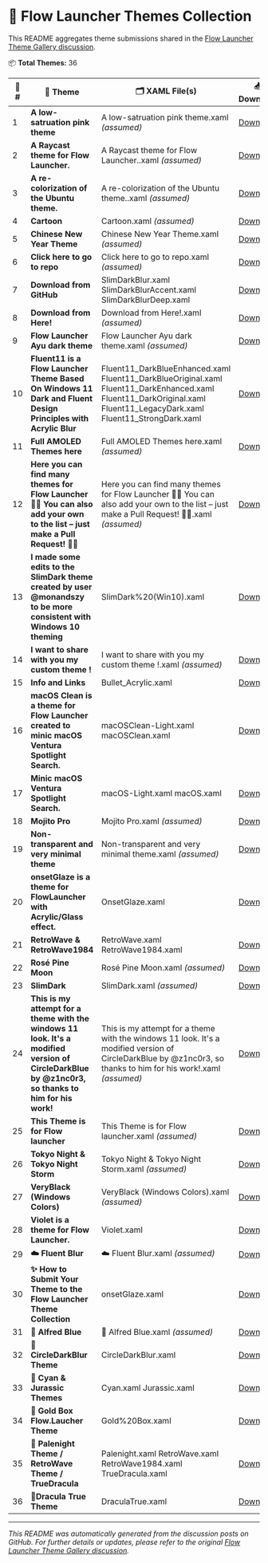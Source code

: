# 🎨 Flow Launcher Themes Collection

This README aggregates theme submissions shared in the [Flow Launcher Theme Gallery discussion](https://github.com/Flow-Launcher/Flow.Launcher/discussions/1438).

📦 **Total Themes:** 36

| 🔢 # | 🎨 Theme | 🗂 XAML File(s) | 📥 Download | ✍️ Author | 🖼️ Preview |
|------|----------|------------------|--------------|------------|-----------|
| 1 | **A low-satruation pink theme** | A low-satruation pink theme.xaml *(assumed)* | [Download](https://github.com/Shiman-Zhu/flow-launcher-theme-morandi-colors) | Shiman-Zhu | ✅ |
| 2 | **A Raycast theme for Flow Launcher.** | A Raycast theme for Flow Launcher..xaml *(assumed)* | [Download](https://github.com/SamFrox/Raytrace/tree/main) | nitrogeo | ✅ |
| 3 | **A re-colorization of the Ubuntu theme.** | A re-colorization of the Ubuntu theme..xaml *(assumed)* | [Download](https://github.com/AtarianComputing/Monokai.flow) | AtarianComputing | ✅ |
| 4 | **Cartoon** | Cartoon.xaml *(assumed)* | [Download](https://github.com/Seb1plaz/Flow-Launcher-Cartoon) | ytsodacan | ✅ |
| 5 | **Chinese New Year Theme** | Chinese New Year Theme.xaml *(assumed)* | [Download](https://github.com/deefrawley/Flow.Launcher.Themes) | deefrawley | ✅ |
| 6 | **Click here to go to repo** | Click here to go to repo.xaml *(assumed)* | [Download](https://github.com/drunkzurg/FlowLauncherUI) | drunkzurg | ✅ |
| 7 | **Download from GitHub** | SlimDarkBlur.xaml SlimDarkBlurAccent.xaml SlimDarkBlurDeep.xaml | [Download](https://github.com/WhoSowSee/SlimDarkBlur.flow) | WhoSowSee | ✅ |
| 8 | **Download from Here!** | Download from Here!.xaml *(assumed)* | [Download](https://github.com/Flow-Launcher/Flow.Launcher/discussions/1438?sort=new#discussioncomment-10400585) | Miensoap | ✅ |
| 9 | **Flow Launcher Ayu dark theme** | Flow Launcher Ayu dark theme.xaml *(assumed)* | [Download](https://github.com/dempfi/ayu) | icebruce | ✅ |
| 10 | **Fluent11 is a Flow Launcher Theme Based On Windows 11 Dark and Fluent Design Principles with Acrylic Blur** | Fluent11_DarkBlueEnhanced.xaml Fluent11_DarkBlueOriginal.xaml Fluent11_DarkEnhanced.xaml Fluent11_DarkOriginal.xaml Fluent11_LegacyDark.xaml Fluent11_StrongDark.xaml | [Download](https://raw.githubusercontent.com/TechySC/Fluent11Dark/main/Fluent11_DarkEnhanced.xaml) | TechySC23 | ✅ |
| 11 | **Full AMOLED Themes here** | Full AMOLED Themes here.xaml *(assumed)* | [Download](https://github.com/Hlomatsimaxwell/Amoled-Flow-Launcher-Theme) | Hlomatsimaxwell | ✅ |
| 12 | **Here you can find many themes for Flow Launcher 🎨✨ You can also add your own to the list – just make a Pull Request! 🚀💡** | Here you can find many themes for Flow Launcher 🎨✨ You can also add your own to the list – just make a Pull Request! 🚀💡.xaml *(assumed)* | [Download](https://github.com/ruslanlap/Flow-Launcher-Themes-Collection) | ruslanlap | ✅ |
| 13 | **I made some edits to the SlimDark theme created by user @monandszy to be more consistent with Windows 10 theming** | SlimDark%20(Win10).xaml | [Download](https://github.com/monandszy) | rottakore | ✅ |
| 14 | **I want to share with you my custom theme !** | I want to share with you my custom theme !.xaml *(assumed)* | [Download](https://github.com/MzelleLilas/flowlauncher-theme) | MzelleLilas | ✅ |
| 15 | **Info and Links** | Bullet_Acrylic.xaml | [Download](https://github.com/KJH-x/FlowTheme) | KJH-x | ✅ |
| 16 | **macOS Clean is a theme for Flow Launcher created to minic macOS Ventura Spotlight Search.** | macOSClean-Light.xaml macOSClean.xaml | [Download](https://github.com/abhidahal) | GalaxyNZ | ✅ |
| 17 | **Minic macOS Ventura Spotlight Search.** | macOS-Light.xaml macOS.xaml | [Download](https://github.com/abhidahal) | cc46808 | ✅ |
| 18 | **Mojito Pro** | Mojito Pro.xaml *(assumed)* | [Download](https://github.com/mishatoshi/mojito-pro-flowlauncher-theme) | mishatoshi | ✅ |
| 19 | **Non-transparent and very minimal theme** | Non-transparent and very minimal theme.xaml *(assumed)* | [Download](https://github.com/calamina/flow) | calamina | ✅ |
| 20 | **onsetGlaze is a theme for FlowLauncher with  Acrylic/Glass effect.** | OnsetGlaze.xaml | [Download](https://github.com/abhidahal/onsetGlaze.flow) | abhidahal | ✅ |
| 21 | **RetroWave & RetroWave1984** | RetroWave.xaml RetroWave1984.xaml | [Download](https://github.com/ruslanlap/RetroWaveTheme.FlowLa) | ruslanlap | ✅ |
| 22 | **Rosé Pine Moon** | Rosé Pine Moon.xaml *(assumed)* | [Download](https://github.com/ianklapouch/rose-pine-flow-launcher) | ianklapouch | ✅ |
| 23 | **SlimDark** | SlimDark.xaml *(assumed)* | [Download](https://github.com/0o-Mi/Flow-Launcher-SlimDark-Theme) | monandszy | ✅ |
| 24 | **This is my attempt for a theme with the windows 11 look. It's a modified version of CircleDarkBlue by @z1nc0r3, so thanks to him for his work!** | This is my attempt for a theme with the windows 11 look. It's a modified version of CircleDarkBlue by @z1nc0r3, so thanks to him for his work!.xaml *(assumed)* | [Download](https://github.com/z1nc0r3/CircleDarkBlur.Flow-Launcher) | okRoni | ✅ |
| 25 | **This Theme is for Flow launcher** | This Theme is for Flow launcher.xaml *(assumed)* | [Download](https://github.com/ImNotVarun/Hacker_Theme) | ImNotVarun | ✅ |
| 26 | **Tokyo Night & Tokyo Night Storm** | Tokyo Night & Tokyo Night Storm.xaml *(assumed)* | [Download](https://github.com/SoraTenshi/FlowLauncher-TokyoNight) | SoraTenshi | ✅ |
| 27 | **VeryBlack (Windows Colors)** | VeryBlack (Windows Colors).xaml *(assumed)* | [Download](https://github.com/DebugBoard/BloodMoon) | DebugBoard | ✅ |
| 28 | **Violet is a theme for Flow Launcher.** | Violet.xaml | [Download](https://github.com/eliaszon/Violet.flow) | eliaszon | ✅ |
| 29 | **☁️ Fluent Blur** | ☁️ Fluent Blur.xaml *(assumed)* | [Download](https://github.com/Arcticn/FluentBlur.flow) | Arcticn | ✅ |
| 30 | **✨ How to Submit Your Theme to the Flow Launcher Theme Collection** | onsetGlaze.xaml | [Download](https://github.com/ruslanlap/Flow-Launcher-Themes-Collection?tab=readme-ov-file) | ruslanlap | ✅ |
| 31 | **🎨 Alfred Blue** | 🎨 Alfred Blue.xaml *(assumed)* | [Download](https://github.com/Qulierm/AlfredBlue/blob/main/Flow.Launcher%2019.05.2024%2011_53_21.png?raw=true) | Qulierm | ✅ |
| 32 | **🎨 CircleDarkBlur Theme** | CircleDarkBlur.xaml | [Download](https://github.com/z1nc0r3/CircleDarkBlur.Flow-Launcher) | z1nc0r3 | ✅ |
| 33 | **🎨 Cyan & Jurassic Themes** | Cyan.xaml Jurassic.xaml | [Download](https://github.com/ruslanlap/RetroWaveTheme.FlowLa/blob/master/Cyan.xaml) | ruslanlap | ✅ |
| 34 | **🎨 Gold Box Flow.Laucher Theme** | Gold%20Box.xaml | [Download](https://github.com/Flow-Launcher/Flow.Launcher) | indigofairyx | ✅ |
| 35 | **🎨 Palenight Theme / RetroWave Theme / TrueDracula** | Palenight.xaml RetroWave.xaml RetroWave1984.xaml TrueDracula.xaml | [Download](https://github.com/ruslanlap) | ruslanlap | ✅ |
| 36 | **🎨Dracula True Theme** | DraculaTrue.xaml | [Download](https://github.com/ruslanlap/RetroWaveTheme.FlowLa/raw/main/DraculaTrue.xaml) | ruslanlap | ✅ |

---

*This README was automatically generated from the discussion posts on GitHub. For further details or updates, please refer to the original [Flow Launcher Theme Gallery discussion](https://github.com/Flow-Launcher/Flow.Launcher/discussions/1438).*
